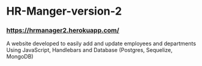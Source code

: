 # HR-Manger-version-2  

### https://hrmanager2.herokuapp.com/

A website developed to easily add and update employees and departments  
Using JavaScript, Handlebars and Database (Postgres, Sequelize, MongoDB)  
